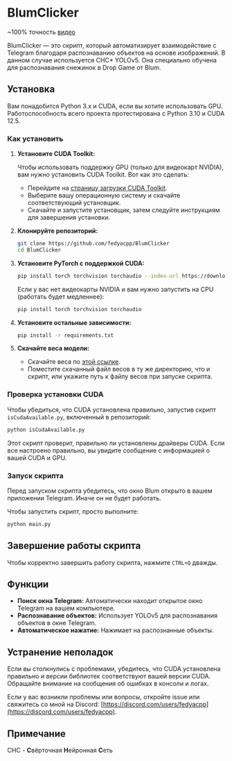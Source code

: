 # BlumClicker

~100% точность [видео](https://photos.app.goo.gl/YBA8ETyRXX5Evym99)

BlumClicker — это скрипт, который автоматизирует взаимодействие с Telegram благодаря распознаванию объектов на основе изображений. В данном случае используется СНС* YOLOv5. Она специально обучена для распознавания снежинок в Drop Game от Blum.

## Установка

Вам понадобится Python 3.x и CUDA, если вы хотите использовать GPU. Работоспособность всего проекта протестирована с Python 3.10 и CUDA 12.5.

### Как установить

1. **Установите CUDA Toolkit:**

   Чтобы использовать поддержку GPU (только для видеокарт NVIDIA), вам нужно установить CUDA Toolkit. Вот как это сделать:

   - Перейдите на [страницу загрузки CUDA Toolkit](https://developer.nvidia.com/cuda-downloads).
   - Выберите вашу операционную систему и скачайте соответствующий установщик.
   - Скачайте и запустите установщик, затем следуйте инструкциям для завершения установки.

2. **Клонируйте репозиторий:**
   ```bash
   git clone https://github.com/fedyacpp/BlumClicker
   cd BlumClicker
   ```

3. **Установите PyTorch с поддержкой CUDA:**
   ```bash
   pip install torch torchvision torchaudio --index-url https://download.pytorch.org/whl/cu121
   ```

   Если у вас нет видеокарты NVIDIA и вам нужно запустить на CPU (работать будет медленнее):
   ```bash
   pip install torch torchvision torchaudio
   ```

4. **Установите остальные зависимости:**
   ```bash
   pip install -r requirements.txt
   ```

5. **Скачайте веса модели:**
   - Скачайте веса по [этой ссылке](https://drive.google.com/file/d/1lUTl4GulseoWs_vhPnYp0qkIYaumKMNg/view?usp=sharing).
   - Поместите скачанный файл весов в ту же директорию, что и скрипт, или укажите путь к файлу весов при запуске скрипта.

### Проверка установки CUDA

Чтобы убедиться, что CUDA установлена правильно, запустив скрипт `isCudaAvailable.py`, включенный в репозиторий:

```bash
python isCudaAvailable.py
```

Этот скрипт проверит, правильно ли установлены драйверы CUDA. Если все настроено правильно, вы увидите сообщение с информацией о вашей CUDA и GPU.

### Запуск скрипта

Перед запуском скрипта убедитесь, что окно Blum открыто в вашем приложении Telegram. Иначе он не будет работать.

Чтобы запустить скрипт, просто выполните:
```bash
python main.py
```

## Завершение работы скрипта

Чтобы корректно завершить работу скрипта, нажмите `CTRL+Q` дважды.

## Функции

- **Поиск окна Telegram:** Автоматически находит открытое окно Telegram на вашем компьютере.
- **Распознавание объектов:** Использует YOLOv5 для распознавания объектов в окне Telegram.
- **Автоматическое нажатие:** Нажимает на распознанные объекты.

## Устранение неполадок

Если вы столкнулись с проблемами, убедитесь, что CUDA установлена правильно и версии библиотек соответствуют вашей версии CUDA. Обращайте внимание на сообщения об ошибках в консоли и логах.

Если у вас возникли проблемы или вопросы, откройте issue или свяжитесь со мной на Discord: [https://discord.com/users/fedyacpp](https://discord.com/users/fedyacpp).

## Примечание

CHC - **С**вёрточная **Н**ейронная **С**еть
